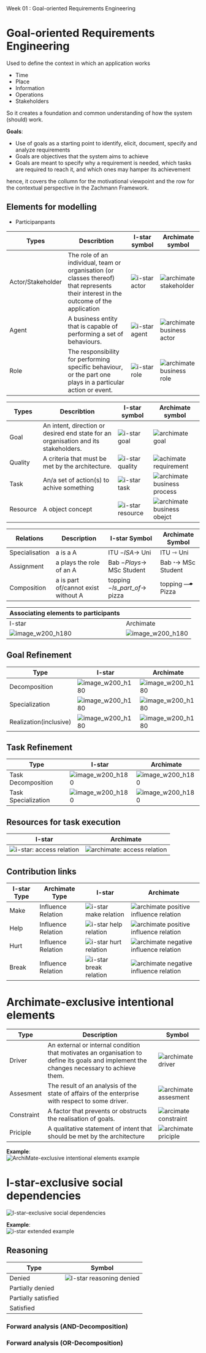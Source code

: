 <link href="./../styles.css" rel="stylesheet"></link>
Week 01 : Goal-oriented Requirements Engineering

# Goal-oriented Requirements Engineering
Used to define the context in which an application works
- Time
- Place
- Information
- Operations
- Stakeholders

So it creates a foundation and common understanding of how the system (should) work.

**Goals**:
* Use of goals as a starting point to identify, elicit, document, specify and analyze requirements
* Goals are objectives that the system aims to achieve
* Goals are meant to specify why a requirement is needed, which tasks are required to reach it, and which ones may hamper its achievement

hence, it covers the collumn for the motivational viewpoint and the row for the contextual perspective in the Zachmann Framework.

## Elements for modelling

* Participanpants

| Types | Describtion | I-star symbol | Archimate symbol |
| ----- | ----------- | ------------- | ---------------- |
| Actor/Stakeholder | The role of an individual, team or organisation (or classes thereof) that represents their interest in the outcome of the application | ![i-star actor](./images/req_engineering_elements/i-star/actor.png) | ![archimate stakeholder](./images/req_engineering_elements/archimate/stakeholder.png)
| Agent             | A business entity that is capable of performing a set of behaviours. | ![i-star agent](./images/req_engineering_elements/i-star/agent.png) | ![archimate business actor](./images/req_engineering_elements/archimate/business_actor.png)
| Role              | The responsibility for performing specific behaviour, or the part one plays in a particular action or event.  | ![i-star role](./images/req_engineering_elements/i-star/role.png) | ![archimate business role](./images/req_engineering_elements/archimate/business_role.png)

| Types | Describtion | I-star symbol | Archimate symbol |
| ----- | ----------- | ------------- | ---------------- |
| Goal      | An intent, direction or desired end state for an organisation and its stakeholders. | ![i-star goal](./images/req_engineering_elements/i-star/goal.png) | ![archimate goal](./images/req_engineering_elements/archimate/goal.png)
| Quality   | A criteria that must be met by the architecture. | ![i-star quality](./images/req_engineering_elements/i-star/quality.png) | ![achimate requirement](./images/req_engineering_elements/archimate/requirement.png)
| Task      | An/a set of action(s) to achive something | ![i-star task](./images/req_engineering_elements/i-star/task.png) | ![archimate business process](./images/req_engineering_elements/archimate/business_process.png)
| Resource  | A object concept | ![i-star resource](./images/req_engineering_elements/i-star/resource.png) | ![archimate business obejct](./images/req_engineering_elements/archimate/business_object.png)

| Relations | Description | I-star Symbol | Archimate Symbol |
| --------- | ----------- | ------------- | ---------------- |
| Specialisation | a is a A | ITU $-ISA\rightarrow$ Uni | ITU <span>&#8702;</span> Uni
| Assignment | a plays the role of an A | Bab $-Plays\rightarrow$ MSc Student | Bab $\boldsymbol{\cdot}\rightarrow$ MSc Student
| Composition | a is part of/cannot exist without A | topping $-Is\_part\_of\rightarrow$ pizza | topping <span>&#8212;<span style="display: inline-block; transform: rotate(90deg);">&#9830;</span></span> Pizza

| Associating elements to participants | |
|-----------------|-|
| I-star | Archimate |
| ![image_w200_h180](./images/req_engineering_elements/i-star/assosiation.png) | ![image_w200_h180](./images/req_engineering_elements/archimate/association.png)  |

## Goal Refinement

| Type | I-star | Archimate |
| ---- | ------ | --------- |
| Decomposition | ![image_w200_h180](./images/req_engineering_elements/i-star/goal_decomposition.png) | ![image_w200_h180](./images/req_engineering_elements/archimate/goal_decomposition.png) |
| Specialization | ![image_w200_h180](./images/req_engineering_elements/i-star/goal_specialization.png) | ![image_w200_h180](./images/req_engineering_elements/archimate/goal_specialization.png)
| Realization(inclusive)  | ![image_w200_h180](./images/req_engineering_elements/i-star/goal_realization.png) | ![image_w200_h180](./images/req_engineering_elements/archimate/goal_realization.png)


## Task Refinement
| Type | I-star | Archimate |
| ---- | ------ | --------- |
| Task Decomposition | ![image_w200_h180](./images/req_engineering_elements/i-star/task_decomposition.png) | ![image_w200_h180](./images/req_engineering_elements/archimate/task_decomposition.png)
| Task Specialization | ![image_w200_h180](./images/req_engineering_elements/i-star/task_specialization.png) | ![image_w200_h180](./images/req_engineering_elements/archimate/task_specialization.png)

## Resources for task execution
| I-star | Archimate |
| ------ | --------- |
| ![i-star: access relation](./images/req_engineering_elements/i-star/access_relation.png) | ![archimate: access relation](./images/req_engineering_elements/archimate/access_relation.png)

## Contribution links
| I-star Type | Archimate Type | I-star | Archimate |
| ----------- | -------------- | ------ | --------- |
| Make | Influence Relation | ![i-star make relation](./images/req_engineering_elements/i-star/contribution_link_make.png) | ![archimate positive influence relation](./images/req_engineering_elements/archimate/contribution_link_influence_relation_positive.png)
| Help | Influence Relation | ![i-star help relation](./images/req_engineering_elements/i-star/contribution_link_help.png) | ![archimate positive influence relation](./images/req_engineering_elements/archimate/contribution_link_influence_relation_positive.png)
| Hurt | Influence Relation | ![i-star hurt relation](./images/req_engineering_elements/i-star/contribution_link_hurt.png) | ![archimate negative influence relation](./images/req_engineering_elements/archimate/contribution_link_influence_relation_negative.png)
| Break| Influence Relation | ![i-star break relation](./images/req_engineering_elements/i-star/contribution_link_break.png) | ![archimate negative influence relation](./images/req_engineering_elements/archimate/contribution_link_influence_relation_negative.png)


# Archimate-exclusive intentional elements
| Type | Description | Symbol |
| ---- | ----------- | ------ |
| Driver | An external or internal condition that motivates an organisation to define its goals and implement the changes necessary to achieve them. | ![archimate driver](./images/req_engineering_elements/archimate/driver.png)
| Assesment | The result of an analysis of the state of affairs of the enterprise with respect to some driver. | ![archimate assesment](./images/req_engineering_elements/archimate/assesment.png)
| Constraint | A factor that prevents or obstructs the realisation of goals. | ![arcimate constraint](./images/req_engineering_elements/archimate/conatraint.png)
| Priciple | A qualitative statement of intent that should be met by the architecture | ![archimate priciple](./images/req_engineering_elements/archimate/principle.png)

**Example**:\
![ArchiMate-exclusive intentional elements example](./images/req_engineering_elements/archimate/archiMate-exclusive_intentional_elements_example.png)

# I-star-exclusive social dependencies
![I-star-exclusive social dependencies](./images/req_engineering_elements/i-star/I-star-exclusive_social_dependencies.png)

**Example**:\
![i-star extended example](./images/req_engineering_elements/i-star/i-star_example.png)

## Reasoning

| Type | Symbol |
| ---- | ------ |
| Denied | ![I-star reasoning denied](./images/req_engineering_elements/i-star/reasoning_denied.png)
| Partially denied |
| Partially satisfied |
| Satisfied | 

### Forward analysis (AND-Decomposition)

### Forward analysis (OR-Decomposition)
